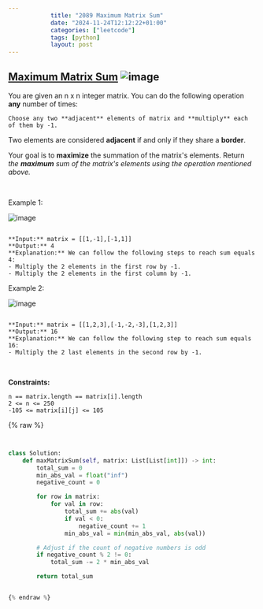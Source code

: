 ```yaml
---
            title: "2089 Maximum Matrix Sum"
            date: "2024-11-24T12:12:22+01:00"
            categories: ["leetcode"]
            tags: [python]
            layout: post
---
```

            
## [Maximum Matrix Sum](https://leetcode.com/problems/maximum-matrix-sum) ![image](https://img.shields.io/badge/Difficulty-Medium-orange)

You are given an n x n integer matrix. You can do the following operation **any** number of times:

	Choose any two **adjacent** elements of matrix and **multiply** each of them by -1.

Two elements are considered **adjacent** if and only if they share a **border**.

Your goal is to **maximize** the summation of the matrix's elements. Return *the **maximum** sum of the matrix's elements using the operation mentioned above.*

 

Example 1:

![image](https://assets.leetcode.com/uploads/2021/07/16/pc79-q2ex1.png)
```

**Input:** matrix = [[1,-1],[-1,1]]
**Output:** 4
**Explanation:** We can follow the following steps to reach sum equals 4:
- Multiply the 2 elements in the first row by -1.
- Multiply the 2 elements in the first column by -1.

```

Example 2:

![image](https://assets.leetcode.com/uploads/2021/07/16/pc79-q2ex2.png)
```

**Input:** matrix = [[1,2,3],[-1,-2,-3],[1,2,3]]
**Output:** 16
**Explanation:** We can follow the following step to reach sum equals 16:
- Multiply the 2 last elements in the second row by -1.

```

 

**Constraints:**

	n == matrix.length == matrix[i].length
	2 <= n <= 250
	-105 <= matrix[i][j] <= 105

{% raw %}


```python


class Solution:
    def maxMatrixSum(self, matrix: List[List[int]]) -> int:
        total_sum = 0
        min_abs_val = float("inf")
        negative_count = 0

        for row in matrix:
            for val in row:
                total_sum += abs(val)
                if val < 0:
                    negative_count += 1
                min_abs_val = min(min_abs_val, abs(val))

        # Adjust if the count of negative numbers is odd
        if negative_count % 2 != 0:
            total_sum -= 2 * min_abs_val

        return total_sum


{% endraw %}
```
